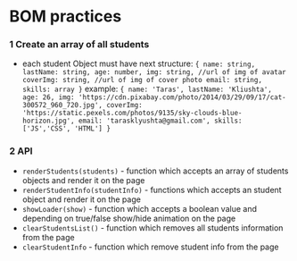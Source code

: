 # BOM practices


### 1 Create an array of all students 
* each student Object must have next structure:
 `{
    name: string,
    lastName: string,
    age: number,
    img: string, //url of img of avatar
    coverImg: string, //url of img of cover photo
    email: string,
    skills: array
   }`
   example: 
  `{
     name: 'Taras',
     lastName: 'Kliushta',
     age: 26,
     img: 'https://cdn.pixabay.com/photo/2014/03/29/09/17/cat-300572_960_720.jpg',
     coverImg: 'https://static.pexels.com/photos/9135/sky-clouds-blue-horizon.jpg',
     email: 'tarasklyushta@gmail.com',
     skills: ['JS','CSS', 'HTML']
    }`

### 2 API 
* `renderStudents(students)` - function which accepts an array of students objects and render it on the page
* `renderStudentInfo(studentInfo)` - functions which accepts an student object and render it on the page
* `showLoader(show)` - function which accepts a boolean value and depending on true/false show/hide animation on the page
* `clearStudentsList()` - function which removes all students information from the page
* `clearStudentInfo` - function which remove student info from the page

